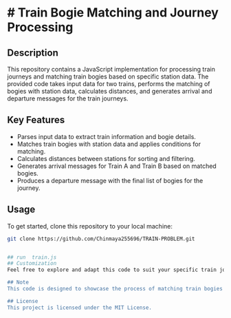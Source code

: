# # Train Bogie Matching and Journey Processing



## Description

This repository contains a JavaScript implementation for processing train journeys and matching train bogies based on specific station data. The provided code takes input data for two trains, performs the matching of bogies with station data, calculates distances, and generates arrival and departure messages for the train journeys.

## Key Features

- Parses input data to extract train information and bogie details.
- Matches train bogies with station data and applies conditions for matching.
- Calculates distances between stations for sorting and filtering.
- Generates arrival messages for Train A and Train B based on matched bogies.
- Produces a departure message with the final list of bogies for the journey.

## Usage

To get started, clone this repository to your local machine:

```sh
git clone https://github.com/Chinmaya255696/TRAIN-PROBLEM.git


## run  train.js
## Customization
Feel free to explore and adapt this code to suit your specific train journey processing needs. If you encounter any issues or have suggestions for improvements, please don't hesitate to open an issue or submit a pull request.

## Note
This code is designed to showcase the process of matching train bogies and generating journey messages. Keep in mind that it may require further refinement for production use cases.

## License
This project is licensed under the MIT License.


